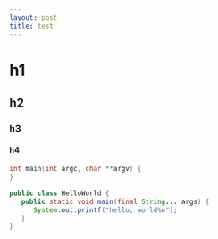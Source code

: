 ```yaml
---
layout: post
title: test
---
```

# h1

## h2

### h3

#### h4

```c
int main(int argc, char **argv) {
}
```

```java
public class HelloWorld {
   public static void main(final String... args) {
      System.out.printf("hello, world%n");
   }
}
```